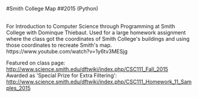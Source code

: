 #Smith College Map
##2015
(Python)

<br/>
For Introduction to Computer Science through Programming at Smith College with Dominque Thiebaut.
Used for a large homework assignment where the class got the coordinates of Smith College's buildings and using those coordinates  to recreate Smith's map.
<br/>
https://www.youtube.com/watch?v=1y6tv3MESjg

Featured on class page: <br/>
http://www.science.smith.edu/dftwiki/index.php/CSC111_Fall_2015
<br/>
Awarded as 'Special Prize for Extra Filtering':<br/>
http://www.science.smith.edu/dftwiki/index.php/CSC111_Homework_11_Samples_2015
